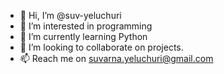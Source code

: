 - 👋 Hi, I’m @suv-yeluchuri
- 👀 I’m interested in programming
- 🌱 I’m currently learning Python
- 💞️ I’m looking to collaborate on projects.
- 📫 Reach me on suvarna.yeluchuri@gmail.com

<!---
suv-yeluchuri/suv-yeluchuri is a ✨ special ✨ repository because its `README.md` (this file) appears on your GitHub profile.
You can click the Preview link to take a look at your changes.
--->
